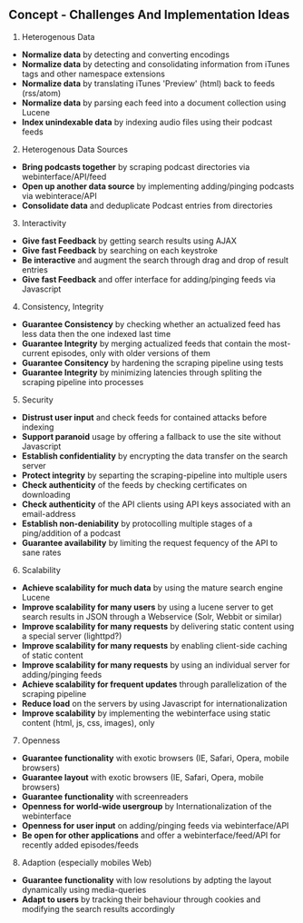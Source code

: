 Concept - Challenges And Implementation Ideas 
----------------------------------------

1. Heterogenous Data

-   **Normalize data** by detecting and converting encodings
-   **Normalize data** by detecting and consolidating information from iTunes tags and other namespace extensions
-   **Normalize data** by translating iTunes 'Preview' (html) back to feeds (rss/atom)
-   **Normalize data** by parsing each feed into a document collection using Lucene
-   **Index unindexable data** by indexing audio files using their podcast feeds

2. Heterogenous Data Sources

-   **Bring podcasts together** by scraping podcast directories via webinterface/API/feed
-   **Open up another data source** by implementing adding/pinging podcasts via webinterace/API
-   **Consolidate data** and deduplicate Podcast entries from directories

3. Interactivity

-   **Give fast Feedback** by getting search results using AJAX
-   **Give fast Feedback** by searching on each keystroke
-   **Be interactive** and augment the search through drag and drop of result entries
-   **Give fast Feedback** and offer interface for adding/pinging feeds via Javascript

4. Consistency, Integrity

-   **Guarantee Consistency** by checking whether an actualized feed has less data then the one indexed last time
-   **Guarantee Integrity** by merging actualized feeds that contain the most-current episodes, only with older versions of them
-   **Guarantee Consitency** by hardening the scraping pipeline using tests
-   **Guarantee Integrity** by minimizing latencies through spliting the scraping pipeline into processes

5. Security

-   **Distrust user input** and check feeds for contained attacks before indexing
-   **Support paranoid** usage by offering a fallback to use the site without Javascript
-   **Establish confidentiality** by encrypting the data transfer on the search server
-   **Protect integrity** by separting the scraping-pipeline into multiple users
-   **Check authenticity** of the feeds by checking certificates on downloading
-   **Check authenticity** of the API clients using API keys associated with an email-address
-   **Establish non-deniability** by protocolling multiple stages of a ping/addition of a podcast
-   **Guarantee availability** by limiting the request fequency of the API to sane rates

6. Scalability

-   **Achieve scalability for much data** by using the mature search engine Lucene
-   **Improve scalability for many users** by using a lucene server to get search results in JSON through a Webservice (Solr, Webbit or similar)
-   **Improve scalability for many requests** by delivering static content using a special server (lighttpd?)
-   **Improve scalability for many requests** by enabling client-side caching of static content
-   **Improve scalability for many requests** by using an individual server for adding/pinging feeds
-   **Achieve scalability for frequent updates** through parallelization of the scraping pipeline
-   **Reduce load** on the servers by using Javascript for internationalization
-   **Improve scalability** by implementing the webinterface using static content (html, js, css, images), only

7. Openness

-   **Guarantee functionality** with exotic browsers (IE, Safari, Opera, mobile browsers)
-   **Guarantee layout** with exotic browsers (IE, Safari, Opera, mobile browsers)
-   **Guarantee functionality** with screenreaders
-   **Openness for world-wide usergroup** by Internationalization of the webinterface
-   **Openness for user input** on adding/pinging feeds via webinterface/API
-   **Be open for other applications** and offer a webinterface/feed/API for recently added episodes/feeds

8. Adaption (especially mobiles Web)

-   **Guarantee functionality** with low resolutions by adpting the layout dynamically using media-queries
-   **Adapt to users** by tracking their behaviour through cookies and modifying the search results accordingly

